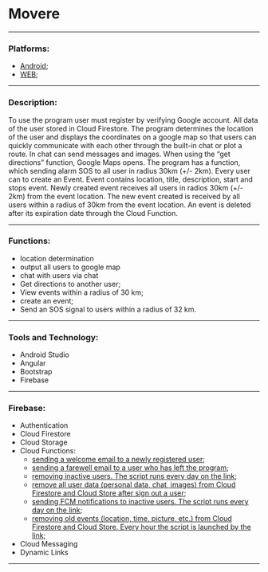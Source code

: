 # Movere

---

### Platforms:
- [Android](https://github.com/Matatov1989/Movere-Android);
- [WEB](https://github.com/Matatov1989/Movere-WEB);

---

### Description:
To use the program user must register by verifying Google account. All data of the user stored in Cloud Firestore. The program determines the location of the user and displays the coordinates on a google map so that users can quickly communicate with each other through the built-in chat or plot a route. In chat can send messages and images. When using the “get directions” function, Google Maps opens. The program has a function, which sending alarm SOS to all user in radius 30km (+/- 2km). Every user can to create an Event. Event contains location, title, description, start and stops event. Newly created event receives all users in radios 30km (+/- 2km) from the event location. The new event created is received by all users within a radius of 30km from the event location. An event is deleted after its expiration date through the Cloud Function.

---

### Functions:
- location determination
- output all users to google map
- chat with users via chat
- Get directions to another user;
- View events within a radius of 30 km;
- create an event;
- Send an SOS signal to users within a radius of 32 km.

---

### Tools and Technology:
- Android Studio
- Angular
- Bootstrap
- Firebase

---

### Firebase:
- Authentication
- Cloud Firestore
- Cloud Storage
- Cloud Functions:
	- [sending a welcome email to a newly registered user](https://github.com/firebase/functions-samples/tree/master/quickstarts/email-users);
	- [sending a farewell email to a user who has left the program](https://github.com/firebase/functions-samples/tree/master/quickstarts/email-users);
	- [removing inactive users. The script runs every day on the link](https://github.com/firebase/functions-samples/tree/master/delete-unused-accounts-cron);
	- [remove all user data (personal data, chat, images) from Cloud Firestore and Cloud Store after sign out a user](https://github.com/Matatov1989/Movere-Firebase-Cloud-Functions/tree/master/cleanup%20user%20data);
	- [sending FCM notifications to inactive users. The script runs every day on the link](https://github.com/Matatov1989/Movere-Firebase-Cloud-Functions/tree/master/reminder%20about%20visit);
	- [removing old events (location, time, picture, etc.) from Cloud Firestore and Cloud Store. Every hour the script is launched by the link](https://github.com/Matatov1989/Movere-Firebase-Cloud-Functions/tree/master/remove%20old%20events);
- Cloud Messaging
- Dynamic Links

---
